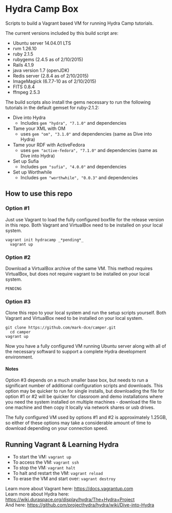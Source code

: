 Hydra Camp Box
==============

Scripts to build a Vagrant based VM for running Hydra Camp tutorials.

The current versions included by this build script are:

* Ubuntu server 14.04.01 LTS
* rvm 1.26.10
* ruby 2.1.5
* rubygems (2.4.5 as of 2/10/2015)
* Rails 4.1.9
* java version 1.7 (openJDK)
* Redis server (2.8.4 as of 2/10/2015)
* ImageMagick (6.7.7-10 as of 2/10/2015)
* FITS 0.8.4
* ffmpeg 2.5.3

The build scripts also install the gems necessary to run the following tutorials in the default gemset for ruby-2.1.2:

* Dive into Hydra
    * Includes `gem "hydra", "7.1.0"` and dependencies
* Tame your XML with OM
	* uses `gem "om", "3.1.0"` and dependencies (same as Dive into Hydra)
* Tame your RDF with ActiveFedora
	* uses `gem "active-fedora", "7.1.0"` and dependencies (same as Dive into Hydra)
* Set up Sufia
    * Includes `gem "sufia", "4.0.0"` and dependencies
* Set up Worthwhile
	* Includes `gem "worthwhile", "0.0.3"` and dependencies

How to use this repo
--------------------

### Option #1 ###
Just use Vagrant to load the fully configured boxfile for the release version in this repo. Both Vagrant and VirtualBox need to be installed on your local system.  

    vagrant init hydracamp _*pending*_
	  vagrant up

### Option #2 ###
Download a VirtualBox archive of the same VM. This method requires VirtualBox, but does not require vagrant to be installed on your local system.

    PENDING

### Option #3 ###
Clone this repo to your local system and run the setup scripts yourself.  Both Vagrant and VirtualBox need to be installed on your local system.  

    git clone https://github.com/mark-dce/camper.git
	  cd camper
    vagrant up
    
Now you have a fully configured VM running Ubuntu server along with all of the necessary softward to support a complete Hydra development environment.

#### Notes ####
Option #3 depends on a much smaller base box, but needs to run a significant number of additional configuration scripts and downloads.  This option may be quicker to run for single installs, but downloading the file for option #1 or #2 will be quicker for classroom and demo installations where you need the system installed on multiple machines - download the file to one machine and then copy it locally via network shares or usb drives.

The fully configured VM used by options #1 and #2 is approximately 1.25GB, so either of these options may take a considerable amount of time to download depending on your connection speed. 


Running Vagrant & Learning Hydra
--------------------------------

* To start the VM: `vagrant up`
* To access the VM: `vagrant ssh`
* To stop the VM: `vagrant halt`
* To halt and restart the VM: `vagrant reload`
* To erase the VM and start over: `vagrant destroy`

Learn more about Vagrant here: https://docs.vagrantup.com  
Learn more about Hydra here: https://wiki.duraspace.org/display/hydra/The+Hydra+Project  
And here: https://github.com/projecthydra/hydra/wiki/Dive-into-Hydra  

